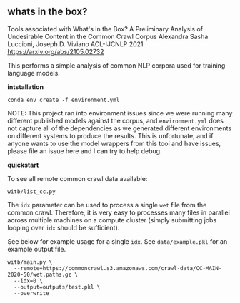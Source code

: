 whats in the box?
-----------------

Tools associated with
What's in the Box? A Preliminary Analysis of Undesirable Content in the Common Crawl Corpus
Alexandra Sasha Luccioni, Joseph D. Viviano
ACL-IJCNLP 2021
https://arxiv.org/abs/2105.02732

This performs a simple analysis of common NLP corpora used for training language models.


**intstallation**

`conda env create -f environment.yml`

NOTE: This project ran into environment issues since we were running many
different published models against the corpus, and `environment.yml` does not
capture all of the dependencies as we generated different environments on different
systems to produce the results. This is unfortunate, and if anyone wants to use
the model wrappers from this tool and have issues, please file an issue here
and I can try to help debug.

**quickstart**

To see all remote common crawl data available:

```
witb/list_cc.py
```

The `idx` parameter can be used to process a single `wet` file from the common crawl.
Therefore, it is very easy to processes many files in parallel across multiple machines
on a compute cluster (simply submitting jobs looping over `idx` should be sufficient).

See below for example usage for a single `idx`. See `data/example.pkl` for an
example output file.

```
witb/main.py \
  --remote=https://commoncrawl.s3.amazonaws.com/crawl-data/CC-MAIN-2020-50/wet.paths.gz \
  --idx=0 \
  --output=outputs/test.pkl \
  --overwrite
```

